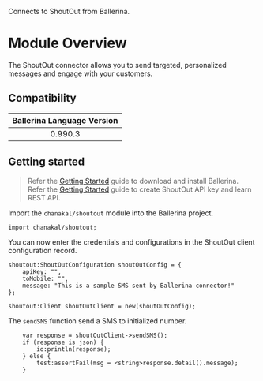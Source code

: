 Connects to ShoutOut from Ballerina.

# Module Overview

The ShoutOut connector allows you to send targeted, personalized messages and engage with your customers.

## Compatibility

| Ballerina Language Version  |
|:---------------------------:|
| 0.990.3                     |

## Getting started

> Refer the [Getting Started](https://ballerina.io/learn/getting-started/) guide to download and install Ballerina.
> Refer the [Getting Started](https://developers.getshoutout.com/) guide to create ShoutOut API key and learn REST API.

Import the `chanakal/shoutout` module into the Ballerina project.
```ballerina
import chanakal/shoutout;
```

You can now enter the credentials and configurations in the ShoutOut client configuration record.
```ballerina
shoutout:ShoutOutConfiguration shoutOutConfig = {
    apiKey: "",
    toMobile: "",
    message: "This is a sample SMS sent by Ballerina connector!"
};

shoutout:Client shoutOutClient = new(shoutOutConfig);
```

The `sendSMS` function send a SMS to initialized number.
```ballerina
    var response = shoutOutClient->sendSMS();
    if (response is json) {
        io:println(response);
    } else {
        test:assertFail(msg = <string>response.detail().message);
    }
```
